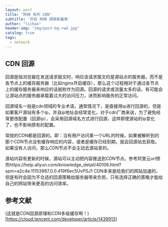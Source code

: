 ```yaml
---
layout: post
title: "网络 系列 CDN"
subtitle: '开启 网络 探索新篇章'
author: "lichao"
header-img: "img/post-bg-rwd.jpg"
catalog: true
tags:
  - network 
---
```


## CDN 回源
回源是指浏览器在发送请求报文时，响应该请求报文的是源站点的服务器，而不是各节点上的缓存服务器（比如nginx开启缓存），那么这个过程相对于通过各节点上的缓存服务器来响应的话就称作为回源。回源的请求或流量太多的话，有可能会让源站点的服务器承载着过大的访问压力，进而影响服务的正常访问。

回源域名一般是cdn领域的专业术语，通常情况下，是直接用ip进行回源的，但是如果客户源站有多个ip，并且ip地址会经常变化，对于cdn厂商来说，为了避免经常更改配置（回源ip），会采用回源域名方式进行回源，这样即使源站的ip变化了，也不影响原有的配置。

常规的CDN都是回源的。即：当有用户访问某一个URL的时候，如果被解析到的那个CDN节点没有缓存响应的内容，或者是缓存已经到期，就会回源站去获取。如果没有人访问，那么CDN节点不会主动去源站拿的。

源站内容有更新的时候，源站可以主动把内容推送到CDN节点。参考阿里云url预热https://help.aliyun.com/knowledge_detail/40106.html?spm=a2c4e.11153987.0.0.419f6ec5UvPSJ1
CDN本来是给我们的网站加速的，但是有时会因为不合适的回源策略给服务器带来负担，只有选择正确的策略才能给自己的网站带来更高的访问效率。


## 参考文献
(这就是CDN回源原理和CDN多级缓存啊！)[https://cloud.tencent.com/developer/article/1439913]


